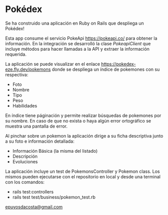 <h1>Pokédex</h1>

Se ha construido una aplicación en Ruby on Rails que despliega un Pokédex!

Esta app consume el servicio PokeApi https://pokeapi.co/ para obtener la información. En la integración se desarrolló la clase <i>PokeapiClient</i> que incluye métodos para hacer llamadas a la API y extraer la información requerida.

La aplicación se puede visualizar en el enlace https://pokedex-eze.fly.dev/pokemons donde se despliega un índice de pokemones con su respectiva:
<ul>
<li>Foto</li>
<li>Nombre</li>
<li>Tipo</li>
<li>Peso</li>
<li>Habilidades</li>
</ul>

En índice tiene páginación y permite realizar búsquedas de pokemones por su nombre. En caso de que no exista o haya algún error ortográfico se muestra una pantalla de error.

Al pinchar sobre un pokemon la aplicación dirige a su ficha descriptiva junto a su foto e información detallada:
<ul>
<li>Información Básica (la misma del listado)</li>
<li>Descripción</li>
<li>Evoluciones</li>
</ul>
La aplicación incluye un test de PokemonsController y Pokemon class.
Los mismos pueden ejecutarse con el repositorio en local y desde una terminal con los comandos:
<ul>
<li>rails test:controllers</li>
<li>rails test test/business/pokemon_test.rb</li>
</ul>

epuyosdacosta@gmail.com
